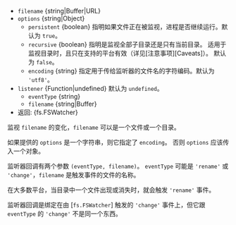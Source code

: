 <!-- YAML
added: v0.5.10
changes:
  - version: v7.6.0
    pr-url: https://github.com/nodejs/node/pull/10739
    description: The `filename` parameter can be a WHATWG `URL` object using
                 `file:` protocol. Support is currently still *experimental*.
  - version: v7.0.0
    pr-url: https://github.com/nodejs/node/pull/7831
    description: The passed `options` object will never be modified.
-->

* `filename` {string|Buffer|URL}
* `options` {string|Object}
  * `persistent` {boolean} 指明如果文件正在被监视，进程是否继续运行。默认为 `true`。
  * `recursive` {boolean} 指明是监视全部子目录还是只有当前目录。
    适用于监视目录时，且只在支持的平台有效（详见[注意事项][Caveats]）。
    默认为 `false`。
  * `encoding` {string} 指定用于传给监听器的文件名的字符编码。默认为 `'utf8'`。
* `listener` {Function|undefined} 默认为 `undefined`。
  * `eventType` {string}
  * `filename` {string|Buffer}
* 返回: {fs.FSWatcher}

监视 `filename` 的变化，`filename` 可以是一个文件或一个目录。

如果提供的 `options` 是一个字符串，则它指定了 `encoding`。
否则 `options` 应该传入一个对象。

监听器回调有两个参数 `(eventType, filename)`。
`eventType` 可能是 `'rename'` 或 `'change'`，`filename` 是触发事件的文件的名称。

在大多数平台，当目录中一个文件出现或消失时，就会触发 `'rename'` 事件。

监听器回调是绑定在由 [`fs.FSWatcher`] 触发的 `'change'` 事件上，但它跟 `eventType` 的 `'change'` 不是同一个东西。

